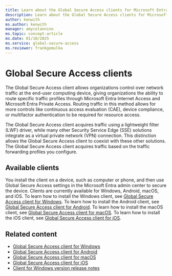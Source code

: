 ```yaml
---
title: Learn about the Global Secure Access clients for Microsoft Entra Private Access and Microsoft Entra Internet Access
description: Learn about the Global Secure Access clients for Microsoft Entra Private Access and Microsoft Entra Internet Access.
author: kenwith    
ms.author: kenwith
manager: amycolannino
ms.topic: concept-article
ms.date: 01/10/2025
ms.service: global-secure-access
ms.reviewer: frankgomulka
---
```


# Global Secure Access clients

The Global Secure Access client allows organizations control over network traffic at the end-user computing device, giving organizations the ability to route specific traffic profiles through Microsoft Entra Internet Access and Microsoft Entra Private Access. Routing traffic in this method allows for more controls like continuous access evaluation (CAE), device compliance, or multifactor authentication to be required for resource access.

The Global Secure Access client acquires traffic using a lightweight filter (LWF) driver, while many other Security Service Edge (SSE) solutions integrate as a virtual private network (VPN) connection. This distinction allows the Global Secure Access client to coexist with these other solutions. The Global Secure Access client acquires traffic based on the traffic forwarding profiles you configure.


## Available clients

You install the client on a device, such as computer or phone, and then use Global Secure Access settings in the Microsoft Entra admin center to secure the device. Clients are currently available for Windows, Android, macOS, and iOS. To learn how to install the Windows client, see [Global Secure Access client for Windows](how-to-install-windows-client.md). To learn how to install the Android client, see [Global Secure Access client for Android](./how-to-install-android-client.md). To learn how to install the macOS client, see [Global Secure Access client for macOS](how-to-install-macos-client.md). To learn how to install the iOS client, see [Global Secure Access client for iOS](how-to-install-ios-client.md).

## Related content

- [Global Secure Access client for Windows](how-to-install-windows-client.md)
- [Global Secure Access client for Android](how-to-install-android-client.md)
- [Global Secure Access client for macOS](how-to-install-macos-client.md)
- [Global Secure Access client for iOS](how-to-install-ios-client.md)
- [Client for Windows version release notes](reference-windows-client-release-history.md)
